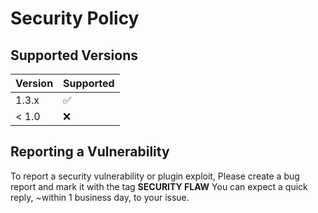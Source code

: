 # Security Policy

## Supported Versions

| Version | Supported          |
| ------- | ------------------ |
| 1.3.x   | :white_check_mark: |
| < 1.0   | :x:                |

## Reporting a Vulnerability

To report a security vulnerability or plugin exploit, Please create a bug report and mark it with the tag **SECURITY FLAW**
You can expect a quick reply, ~within 1 business day, to your issue.
